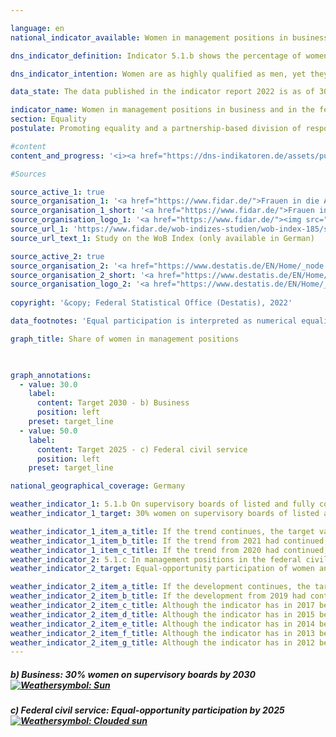 ```yaml
---

language: en    
national_indicator_available: Women in management positions in business and in the federal civil service    

dns_indicator_definition: Indicator 5.1.b shows the percentage of women on supervisory boards of listed and fully co-determined companies. Indicator 5.1.c shows the percentage of women in management positions in the federal civil service.    

dns_indicator_intention: Women are as highly qualified as men, yet they are they are under-represented in management positions in German business, particularly at senior management level. The same applies to the percentage of women in management positions in the federal civil service. For this reason, the share of women on supervisory boards of listed and fully co-determined companies is to be increased to 30% by 2030. Under the bill for a Second Gender Equality (Management Positions) Act, which the Cabinet adopted on 6 January 2021, equal representation of women and men in management positions in the civil service is to be achieved by 2025. This will fulfil one of the commitments made in the coalition agreement of 2018.    

data_state: The data published in the indicator report 2022 is as of 30.11.2022. The data shown on this platform is updated regularly, so that more current data may be available online than published in the <a href="https://dns-indikatoren.de/assets/publications/reports/en/2022.pdf">indicator report 2022</a>.    

indicator_name: Women in management positions in business and in the federal civil service    
section: Equality    
postulate: Promoting equality and a partnership-based division of responsibilities    

#content     
content_and_progress: '<i><a href="https://dns-indikatoren.de/assets/publications/reports/en/2022.pdf">Text from the Indicator Report 2022 </a></i><br><b><i>Percentage of women on supervisory boards of listed and fully co-determined companies</i></b><br>The indicator records the percentage of women on the supervisory boards of joint-stock companies and partnerships limited by shares with more than 2,000 employees plus European companies (SEs) and listed companies with full co-determination. The data basis for the indicator comprises the publications of listed and fully co-determined companies, which are analysed by the Frauen in die Aufsichtsräte (Women on Board) association and published in the form of a WOB index.<br>In January 2020, women’s share of positions on the supervisory boards of these companies came to about 35.2%. In January 2015, it was still only 21.3%. The target of 30% was reached in 2018, which was twelve years in advance of the deadline set in the German Sustainable Development Strategy. The Gender Equality (Management Positions) Act prescribed that, in cases where elections were held for positions on the supervisory boards of the companies defined above in or after 2016, at least 30% of the seats on those boards must be occupied by women, and so compliance with the Act could be expected to yield this increase.<br>Given the definition used for the indicator, most of the businesses in Germany and the majority of management positions in the private sector are not taken into account. At the present time, the reported and analysed data relate to a group of 105 companies. The positions on supervisory boards that the WOB association has examined to date, fewer than 1,600 in number, are but a small fraction of the total of 882,000 management positions in the private sector identified by the pay structure survey in 2018. The figures show clearly that focusing on the supervisory board of a company reveals only some of the management positions in that company.<br>According to the International Standard Classification of Occupations (ISCO), managers are all persons who plan, direct, coordinate and evaluate the overall activities of enterprises, governments and other organisations, or of organisational units within them, and formulate and review their policies, laws, rules and regulations. This definition includes the activities of supervisory boards. If the ISCO classification is used as a basis, 22% of the 882,000 management positions in businesses were held by women in 2018. This figure is reached by considering all businesses with at least one employee for whom compulsory social insurance contributions are payable, excluding entities in sector O – Public administration and defence; compulsory social security – and parts of sector P – Education. Compared with 2014, the year of the previous pay structure survey, this represents an increase of 1.2 percentage points.<br><b><i>Percentage of women in management positions in the federal civil service</i></b><br>The data basis for this indicator comprises the internal gender equality statistics collected by all offices of the federal government pursuant to the Federal Gender Equality Act. Since 2015, these statistics have been compiled every second year, updated to 30 June, by the Federal Statistical Office on behalf of the Federal Ministry for Family Affairs, Senior Citizens, Women and Youth. Before then they were compiled annually.<br>In 2019, according to preliminary data, the proportion of women in management positions in the federal civil service was about 37.6%. In 2000, the indicator value was 19.5%. This represents a 92.8% increase in the proportion of women since 2000. If the trend of the last five years were maintained, the target of virtual numerical equality in management positions in the federal civil service by 2025 would be narrowly missed.<br>The indicator is focused on the employees in management positions in all departments of the federal government. Their number includes all persons employed on a full-time or part-time basis as well as those who have been given leave of absence on grounds of family or c'    

#Sources    

source_active_1: true
source_organisation_1: '<a href="https://www.fidar.de/">Frauen in die Aufsichtsräte e.V.</a>'
source_organisation_1_short: '<a href="https://www.fidar.de/">Frauen in die Aufsichtsräte e.V.</a>'
source_organisation_logo_1: '<a href="https://www.fidar.de/"><img src="https://dnsUpgradeEnvironment.github.io/dns-indicators/en/public/OrgImgDe/fidar.png" alt="Frauen in die Aufsichtsräte e.V." title=" Click here to visit the homepage of the organizationFrauen in die Aufsichtsräte e.V." style="height:60px; width:148px; border: transparent"/></a>'
source_url_1: 'https://www.fidar.de/wob-indizes-studien/wob-index-185/studie-zum-wob-index-185.html'
source_url_text_1: Study on the WoB Index (only available in German)

source_active_2: true
source_organisation_2: '<a href="https://www.destatis.de/EN/Home/_node.html">Federal Statistical Office</a>'
source_organisation_2_short: '<a href="https://www.destatis.de/EN/Home/_node.html">Federal Statistical Office</a>'
source_organisation_logo_2: '<a href="https://www.destatis.de/EN/Home/_node.html"><img src="https://dnsUpgradeEnvironment.github.io/dns-indicators/en/public/OrgImgDe/destatis.png" alt="Federal Statistical Office" title=" Click here to visit the homepage of the organizationFederal Statistical Office" style="height:60px; width:148px; border: transparent"/></a>'
    
copyright: '&copy; Federal Statistical Office (Destatis), 2022'    

data_footnotes: 'Equal participation is interpreted as numerical equality +/- 5 percentage points.<br>• Women on supervisory boards: figures as at January each year.<br>• Women in management positions in the federal civil service: figures as at 30 June each year.<br>• 2021 provisional data.'    

graph_title: Share of women in management positions    

    

graph_annotations:
  - value: 30.0
    label:
      content: Target 2030 - b) Business
      position: left
    preset: target_line
  - value: 50.0
    label:
      content: Target 2025 - c) Federal civil service
      position: left
    preset: target_line        

national_geographical_coverage: Germany    

weather_indicator_1: 5.1.b On supervisory boards of listed and fully co-determined companies
weather_indicator_1_target: 30% women on supervisory boards of listed and fully co-determined companies by 2030

weather_indicator_1_item_a_title: If the trend continues, the target value would be reached or missed by less than 5% of the difference between the target value and the current value.
weather_indicator_1_item_b_title: If the trend from 2021 had continued, the target value would have been reached or missed by less than 5% of the difference between the target value and the value at that time.
weather_indicator_1_item_c_title: If the trend from 2020 had continued, the target value would have been reached or missed by less than 5% of the difference between the target value and the value at that time.
weather_indicator_2: 5.1.c In management positions in the federal civil service
weather_indicator_2_target: Equal-opportunity participation of women and men in civil service management positions by 2025

weather_indicator_2_item_a_title: If the development continues, the target would probably be missed by at least 5%, but by a maximum of 20% of the difference between the target value and the current value.
weather_indicator_2_item_b_title: If the development from 2019 had continued, the target had been missed by at least 5%, but by a maximum of 20% of the difference between the target value and the value at that time.
weather_indicator_2_item_c_title: Although the indicator has in 2017 been moving in the desired direction toward the target, if the trend had to continued, the target would have been missed in the target year by more than 20% of the difference between the target value and the value at that time.
weather_indicator_2_item_d_title: Although the indicator has in 2015 been moving in the desired direction toward the target, if the trend had to continued, the target would have been missed in the target year by more than 20% of the difference between the target value and the value at that time.
weather_indicator_2_item_e_title: Although the indicator has in 2014 been moving in the desired direction toward the target, if the trend had to continued, the target would have been missed in the target year by more than 20% of the difference between the target value and the value at that time.
weather_indicator_2_item_f_title: Although the indicator has in 2013 been moving in the desired direction toward the target, if the trend had to continued, the target would have been missed in the target year by more than 20% of the difference between the target value and the value at that time.
weather_indicator_2_item_g_title: Although the indicator has in 2012 been moving in the desired direction toward the target, if the trend had to continued, the target would have been missed in the target year by more than 20% of the difference between the target value and the value at that time.    
---
```



<div>
  <div class="my-header">
    <h5>b) Business: 30% women on supervisory boards by 2030
      <a href="https://dnsUpgradeEnvironment.github.io/dns-indicators/en/status"><img src="https://g205sdgs.github.io/sdg-indicators/public/Wettersymbole/Sonne.png" title="If the trend from 2022 had continued, the target value would have been reached or missed by less than 5% of the difference between the target value and the value at that time." alt="Weathersymbol: Sun"/>
      </a>
    </h5>
  </div>
  <div class="my-header-note">
  </div>
</div>
<div>
  <div class="my-header">
    <h5>c) Federal civil service: Equal-opportunity participation by 2025
      <a href="https://dnsUpgradeEnvironment.github.io/dns-indicators/en/status"><img src="https://g205sdgs.github.io/sdg-indicators/public/Wettersymbole/Leicht bewölkt.png" title="If the development from 2021 had continued, the target had been missed by at least 5%, but by a maximum of 20% of the difference between the target value and the value at that time." alt="Weathersymbol: Clouded sun"/>
      </a>
    </h5>
  </div>
  <div class="my-header-note">
  </div>
</div>
